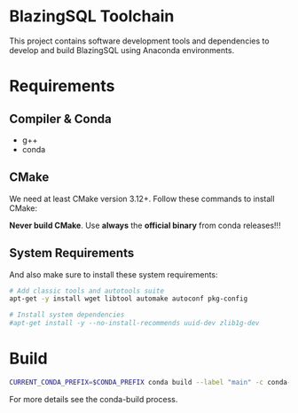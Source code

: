 # BlazingSQL Toolchain

This project contains software development tools and dependencies to develop and 
build BlazingSQL using Anaconda environments.

# Requirements

## Compiler & Conda

- g++
- conda

## CMake

We need at least CMake version 3.12+. Follow these commands to install CMake:

**Never build CMake**. Use **always** the **official binary** from conda releases!!!

## System Requirements

And also make sure to install these system requirements:

```bash
# Add classic tools and autotools suite
apt-get -y install wget libtool automake autoconf pkg-config

# Install system dependencies
#apt-get install -y --no-install-recommends uuid-dev zlib1g-dev
```

# Build

```bash
CURRENT_CONDA_PREFIX=$CONDA_PREFIX conda build --label "main" -c conda-forge --python=3.7 --output-folder /some/directory/
```

For more details see the conda-build process.

